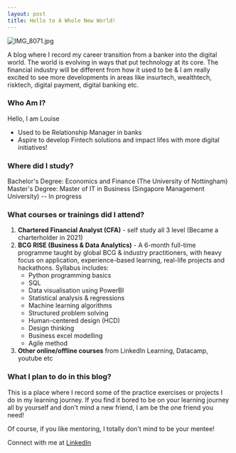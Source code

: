 ```yaml
---
layout: post
title: Hello to A Whole New World!
---
```

![IMG_8071.jpg]({{site.baseurl}}/IMG_8071.jpg)

A blog where I record my career transition from a banker into the digital world.
The world is evolving in ways that put technology at its core. The financial industry will be different from how it used to be & I am really excited to see more developments in areas like insurtech, wealthtech, risktech, digital payment, digital banking etc. 

### Who Am I?
Hello, I am Louise
- Used to be Relationship Manager in banks
- Aspire to develop Fintech solutions and impact lifes with more digital initiatives!

### Where did I study?
Bachelor's Degree: Economics and Finance (The University of Nottingham)
Master's Degree: Master of IT in Business (Singapore Management University) -- In progress

### What courses or trainings did I attend?
1. **Chartered Financial Analyst (CFA)** - self study all 3 level (Became a charterholder in 2021)
2. **BCG RISE (Business & Data Analytics)** - A 6-month full-time programme taught by global BCG & industry practitioners, with heavy focus on application, experience-based learning, real-life projects and hackathons. Syllabus includes:
	- Python programming basics
    - SQL 
    - Data visualisation using PowerBI
    - Statistical analysis & regressions
    - Machine learning algorithms
    - Structured problem solving
    - Human-centered design (HCD)
    - Design thinking
    - Business excel modelling
    - Agile method
3. **Other online/offline courses** from LinkedIn Learning, Datacamp, youtube etc

### What I plan to do in this blog?
This is a place where I record some of the practice exercises or projects I do in my learning journey. If you find it bored to be on your learning journey all by yourself and don't mind a new friend, I am be the one friend you need!

Of course, if you like mentoring, I totally don't mind to be your mentee!

Connect with me at [LinkedIn](https://www.linkedin.com/in/lawshiangrou/)
